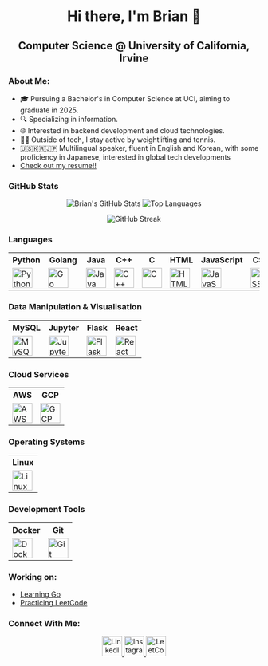 <!-- in your header -->
<link rel="stylesheet" href="https://cdn.jsdelivr.net/gh/devicons/devicon@latest/devicon.min.css">

<h1 align="center">Hi there, I'm Brian 👋</h1>

<h2 align="center">Computer Science @ University of California, Irvine</h2>

### About Me:
- 🎓 Pursuing a Bachelor's in Computer Science at UCI, aiming to graduate in 2025.
- 🔍 Specializing in information.
- 🌐 Interested in backend development and cloud technologies.
- 🏋️‍♂️ Outside of tech, I stay active by weightlifting and tennis.
- 🇺🇸🇰🇷🇯🇵 Multilingual speaker, fluent in English and Korean, with some proficiency in Japanese, interested in global tech developments
- [Check out my resume!!](https://github.com/dhkam1102/resume/blob/main/resume.pdf)

### GitHub Stats
<p align="center">
  <img src="https://github-readme-stats.vercel.app/api?username=dhkam1102&show_icons=true&theme=radical" alt="Brian's GitHub Stats"/>
  <img src="https://github-readme-stats.vercel.app/api/top-langs/?username=dhkam1102&layout=compact&theme=radical" alt="Top Languages"/>
</p>
<p align="center">
  <img src="https://streak-stats.demolab.com/?user=dhkam1102&theme=radical" alt="GitHub Streak"/>
</p>

### Languages
<table>
  <tr>
    <th>Python</th>
    <th>Golang</th>
    <th>Java</th>
    <th>C++</th>
    <th>C</th>
    <th>HTML</th>
    <th>JavaScript</th>
    <th>CSS</th>
  </tr>
  <tr>
    <td><img src="https://www.vectorlogo.zone/logos/python/python-icon.svg" alt="Python" width="40" height="40"/></td>
    <td><img src="https://www.vectorlogo.zone/logos/golang/golang-icon.svg" alt="Go" width="40" height="40" style="margin-right: 20px;"/></td>
    <td><img src="https://www.vectorlogo.zone/logos/java/java-icon.svg" alt="Java" width="40" height="40"/></td>
    <td><img src="https://cdn.worldvectorlogo.com/logos/c.svg" alt="C++" width="40" height="40"/></td>
    <td><img src="https://cdn.worldvectorlogo.com/logos/c-1.svg" alt="C" width="40" height="40"/></td>
    <td><img src="https://www.vectorlogo.zone/logos/w3_html5/w3_html5-icon.svg" alt="HTML" width="40" height="40"/></td>
    <td><img src="https://cdn.worldvectorlogo.com/logos/javascript-1.svg" alt="JavaScript" width="40" height="40"/></td>
    <td><img src="https://cdn.worldvectorlogo.com/logos/css-3.svg" alt="CSS" width="40" height="40"/></td>

  </tr>
  </tr>
  </tr>
</table>

### Data Manipulation & Visualisation
<table>
  <tr>
    <th>MySQL</th>
    <th>Jupyter</th>
    <th>Flask</th>
    <th>React</th>

  </tr>
  <tr>
    <td><img src="https://www.vectorlogo.zone/logos/mysql/mysql-icon.svg" alt="MySQL" width="40" height="40"/></td>
    <td><img src="https://cdn.jsdelivr.net/gh/devicons/devicon/icons/jupyter/jupyter-original-wordmark.svg" alt="Jupyter" width="40" height="40"/></td>
    <td><img src="https://www.vectorlogo.zone/logos/pocoo_flask/pocoo_flask-icon.svg" alt="Flask" width="40" height="40"/></td>
    <td><img src="https://cdn.worldvectorlogo.com/logos/react-2.svg" alt="React" width="40" height="40"/></td>

  </tr>
</table>

### Cloud Services
<table>
  <tr>
    <th>AWS</th>
    <th>GCP</th>

  </tr>
  <tr>
    <td><img src="https://cdn.worldvectorlogo.com/logos/aws-2.svg" alt="AWS" width="40" height="40"/></td>
    <td><img src="https://www.vectorlogo.zone/logos/google_cloud/google_cloud-icon.svg" alt="GCP" width="40" height="40"/></td>

  </tr>
</table>

### Operating Systems
<table>
  <tr>
    <th>Linux</th>
  </tr>
  <tr>
    <td><img src="https://www.vectorlogo.zone/logos/linux/linux-icon.svg" alt="Linux" width="40" height="40"/></td>
  </tr>
</table>

### Development Tools
<table>
  <tr>
    <th>Docker</th>
    <th>Git</th>
  </tr>
  <tr>
    <td><img src="https://www.vectorlogo.zone/logos/docker/docker-icon.svg" alt="Docker" width="40" height="40"/></td>
    <td><img src="https://www.vectorlogo.zone/logos/git-scm/git-scm-icon.svg" alt="Git" width="40" height="40"/></td>
  </tr>
</table>

### Working on:
- [Learning Go](https://github.com/dhkam1102/go_basics_journey)
- [Practicing LeetCode](https://leetcode.com/u/bdkam/)

### Connect With Me:
<p align="center">
  <a href="www.linkedin.com/in/brian-kam-297144277">
    <img src="https://cdn.worldvectorlogo.com/logos/linkedin-icon-2.svg" alt="LinkedIn" width="40" height="40"/>
  </a>
  <a href="https://www.instagram.com/dhkam_1102_/">
    <img src="https://upload.wikimedia.org/wikipedia/commons/a/a5/Instagram_icon.png" alt="Instagram" width="40" height="40"/>
  </a>
  <a href="https://leetcode.com/u/bdkam/">
    <img src="https://upload.wikimedia.org/wikipedia/commons/1/19/LeetCode_logo_black.png" alt="LeetCode" width="40" height="40"/>
  </a>
</p>
